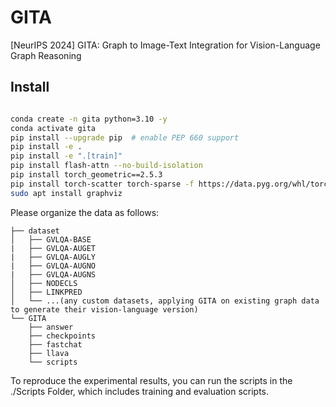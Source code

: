# GITA
[NeurIPS 2024] GITA: Graph to Image-Text Integration for Vision-Language Graph Reasoning

## Install
```bash

conda create -n gita python=3.10 -y
conda activate gita
pip install --upgrade pip  # enable PEP 660 support
pip install -e .
pip install -e ".[train]"
pip install flash-attn --no-build-isolation
pip install torch_geometric==2.5.3
pip install torch-scatter torch-sparse -f https://data.pyg.org/whl/torch-2.0.1+cu117.html
sudo apt install graphviz
```

Please organize the data as follows:
```
├── dataset
│   ├── GVLQA-BASE
|   ├── GVLQA-AUGET
|   ├── GVLQA-AUGLY
|   ├── GVLQA-AUGNO
|   ├── GVLQA-AUGNS
│   ├── NODECLS
│   ├── LINKPRED
│   └── ...(any custom datasets, applying GITA on existing graph data to generate their vision-language version)
└── GITA
    ├── answer
    ├── checkpoints
    ├── fastchat
    ├── llava
    └── scripts

```

To reproduce the experimental results, you can run the scripts in the ./Scripts Folder, which includes training and evaluation scripts. 

